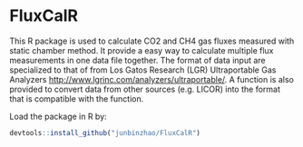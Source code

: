 # FluxCalR
This R package is used to calculate CO2 and CH4 gas fluxes measured with static chamber method. It provide a 
    easy way to calculate multiple flux measurements in one data file together. The format of data input are specialized to 
    that of from Los Gatos Research (LGR) Ultraportable Gas Analyzers <http://www.lgrinc.com/analyzers/ultraportable/>. 
    A function is also provided to convert data from other sources (e.g. LICOR) into the format that is compatible with the function.
    
Load the package in R by:
```R
devtools::install_github("junbinzhao/FluxCalR")
